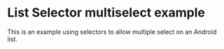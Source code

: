 List Selector multiselect example
================================ 
This is an example using selectors to allow multiple select on an Android list.